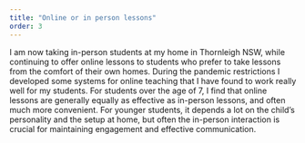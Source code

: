 ```yaml
---
title: "Online or in person lessons"
order: 3
---
```

I am now taking in-person students at my home in Thornleigh NSW, while continuing to offer online lessons to students who prefer to take lessons from the comfort of their own homes. During the pandemic restrictions I developed some systems for online teaching that I have found to work really well for my students. For students over the age of 7, I find that online lessons are generally equally as effective as in-person lessons, and often much more convenient. For younger students, it depends a lot on the child’s personality and the setup at home, but often the in-person interaction is crucial for maintaining engagement and effective communication. 
